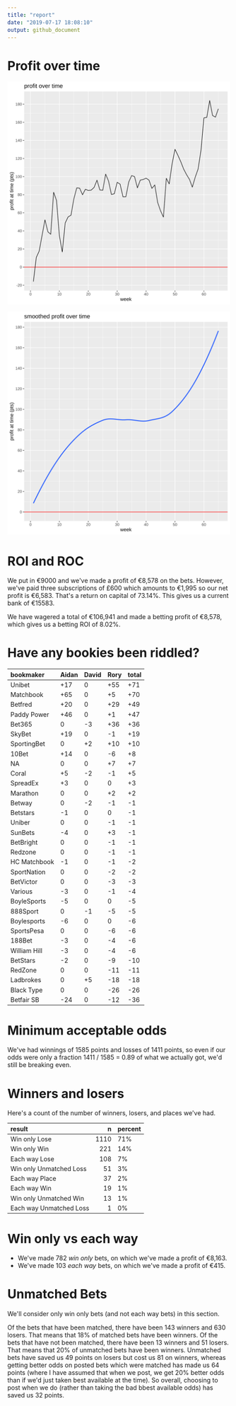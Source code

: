 ```yaml
---
title: "report"
date: "2019-07-17 18:08:10"
output: github_document
---
```




# Profit over time

![plot of chunk profit-over-time](figure/profit-over-time-1.png)

![plot of chunk profit-over-time-smooth](figure/profit-over-time-smooth-1.png)


# ROI and ROC



We put in €9000 and we've made a profit of €8,578 on the bets. However, we've paid three subscriptions of £600 which amounts to €1,995 so our net profit is €6,583. That's a return on capital of 73.14%. This gives us a current bank of €15583.

We have wagered a total of €106,941 and made a betting profit of €8,578, which gives us a betting ROI of 8.02%.


# Have any bookies been riddled?


|bookmaker    |Aidan |David |Rory |total |
|:------------|:-----|:-----|:----|:-----|
|Unibet       |+17   |0     |+55  |+71   |
|Matchbook    |+65   |0     |+5   |+70   |
|Betfred      |+20   |0     |+29  |+49   |
|Paddy Power  |+46   |0     |+1   |+47   |
|Bet365       |0     |-3    |+36  |+36   |
|SkyBet       |+19   |0     |-1   |+19   |
|SportingBet  |0     |+2    |+10  |+10   |
|10Bet        |+14   |0     |-6   |+8    |
|NA           |0     |0     |+7   |+7    |
|Coral        |+5    |-2    |-1   |+5    |
|SpreadEx     |+3    |0     |0    |+3    |
|Marathon     |0     |0     |+2   |+2    |
|Betway       |0     |-2    |-1   |-1    |
|Betstars     |-1    |0     |0    |-1    |
|Uniber       |0     |0     |-1   |-1    |
|SunBets      |-4    |0     |+3   |-1    |
|BetBright    |0     |0     |-1   |-1    |
|Redzone      |0     |0     |-1   |-1    |
|HC Matchbook |-1    |0     |-1   |-2    |
|SportNation  |0     |0     |-2   |-2    |
|BetVictor    |0     |0     |-3   |-3    |
|Various      |-3    |0     |-1   |-4    |
|BoyleSports  |-5    |0     |0    |-5    |
|888Sport     |0     |-1    |-5   |-5    |
|Boylesports  |-6    |0     |0    |-6    |
|SportsPesa   |0     |0     |-6   |-6    |
|188Bet       |-3    |0     |-4   |-6    |
|William Hill |-3    |0     |-4   |-6    |
|BetStars     |-2    |0     |-9   |-10   |
|RedZone      |0     |0     |-11  |-11   |
|Ladbrokes    |0     |+5    |-18  |-18   |
|Black Type   |0     |0     |-26  |-26   |
|Betfair SB   |-24   |0     |-12  |-36   |


# Minimum acceptable odds



We've had winnings of 1585 points and losses of 1411 points, so even if our odds were only a fraction 1411 / 1585 = 0.89 of what we actually got, we'd still be breaking even.


# Winners and losers

Here's a count of the number of winners, losers, and places we've had.


|result                  |    n|percent |
|:-----------------------|----:|:-------|
|Win only Lose           | 1110|71%     |
|Win only Win            |  221|14%     |
|Each way Lose           |  108|7%      |
|Win only Unmatched Loss |   51|3%      |
|Each way Place          |   37|2%      |
|Each way Win            |   19|1%      |
|Win only Unmatched Win  |   13|1%      |
|Each way Unmatched Loss |    1|0%      |


# Win only vs each way



* We've made 782 _win only_ bets, on which we've made a profit of €8,163. 
* We've made 103 _each way_ bets, on which we've made a profit of €415.


# Unmatched Bets



We'll consider only win only bets (and not each way bets) in this section.

Of the bets that have been matched, there have been 143 winners and 630 losers. That means that 18% of matched bets have been winners. Of the bets that have not been matched, there have been 13 winners and 51 losers. That means that 20% of unmatched bets have been winners. Unmatched bets have saved us 49 points on losers but cost us 81 on winners, whereas getting better odds on posted bets which were matched has made us 64 points (where I have assumed that when we post, we get 20% better odds than if we'd just taken best available at the time). So overall, choosing to post when we do (rather than taking the bad bbest available odds) has saved us 32 points.
